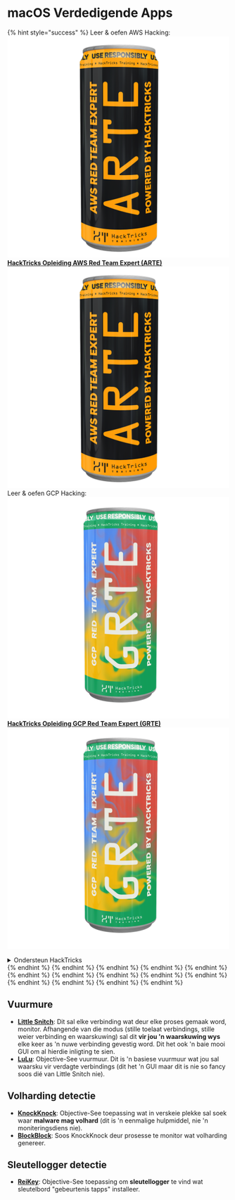 # macOS Verdedigende Apps

{% hint style="success" %}
Leer & oefen AWS Hacking:<img src="/.gitbook/assets/arte.png" alt="" data-size="line">[**HackTricks Opleiding AWS Red Team Expert (ARTE)**](https://training.hacktricks.xyz/courses/arte)<img src="/.gitbook/assets/arte.png" alt="" data-size="line">\
Leer & oefen GCP Hacking: <img src="/.gitbook/assets/grte.png" alt="" data-size="line">[**HackTricks Opleiding GCP Red Team Expert (GRTE)**<img src="/.gitbook/assets/grte.png" alt="" data-size="line">](https://training.hacktricks.xyz/courses/grte)

<details>

<summary>Ondersteun HackTricks</summary>

* Kyk na die [**subskripsie planne**](https://github.com/sponsors/carlospolop)!
* **Sluit aan by die** 💬 [**Discord groep**](https://discord.gg/hRep4RUj7f) of die [**telegram groep**](https://t.me/peass) of **volg** ons op **Twitter** 🐦 [**@hacktricks\_live**](https://twitter.com/hacktricks\_live)**.**
* **Deel hacking truuks deur PRs in te dien na die** [**HackTricks**](https://github.com/carlospolop/hacktricks) en [**HackTricks Cloud**](https://github.com/carlospolop/hacktricks-cloud) github repos.

</details>
{% endhint %}
{% endhint %}
{% endhint %}
{% endhint %}
{% endhint %}
{% endhint %}
{% endhint %}
{% endhint %}
{% endhint %}
{% endhint %}
{% endhint %}
{% endhint %}
{% endhint %}
{% endhint %}

## Vuurmure

* [**Little Snitch**](https://www.obdev.at/products/littlesnitch/index.html): Dit sal elke verbinding wat deur elke proses gemaak word, monitor. Afhangende van die modus (stille toelaat verbindings, stille weier verbinding en waarskuwing) sal dit **vir jou 'n waarskuwing wys** elke keer as 'n nuwe verbinding gevestig word. Dit het ook 'n baie mooi GUI om al hierdie inligting te sien.
* [**LuLu**](https://objective-see.org/products/lulu.html): Objective-See vuurmuur. Dit is 'n basiese vuurmuur wat jou sal waarsku vir verdagte verbindings (dit het 'n GUI maar dit is nie so fancy soos dié van Little Snitch nie).

## Volharding detectie

* [**KnockKnock**](https://objective-see.org/products/knockknock.html): Objective-See toepassing wat in verskeie plekke sal soek waar **malware mag volhard** (dit is 'n eenmalige hulpmiddel, nie 'n moniteringsdiens nie).
* [**BlockBlock**](https://objective-see.org/products/blockblock.html): Soos KnockKnock deur prosesse te monitor wat volharding genereer.

## Sleutellogger detectie

* [**ReiKey**](https://objective-see.org/products/reikey.html): Objective-See toepassing om **sleutellogger** te vind wat sleutelbord "gebeurtenis tapps" installeer.
